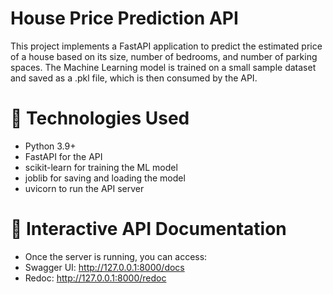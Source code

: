 # House Price Prediction API

This project implements a FastAPI application to predict the estimated price of a house based on its size, number of bedrooms, and number of parking spaces. The Machine Learning model is trained on a small sample dataset and saved as a .pkl file, which is then consumed by the API.

# 🚀 Technologies Used

- Python 3.9+
- FastAPI for the API
- scikit-learn for training the ML model
- joblib for saving and loading the model
- uvicorn to run the API server

# 📖 Interactive API Documentation

- Once the server is running, you can access:
- Swagger UI: http://127.0.0.1:8000/docs
- Redoc: http://127.0.0.1:8000/redoc
